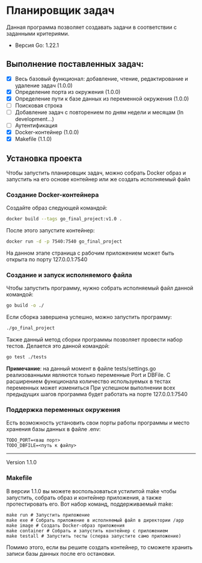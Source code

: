 
# Планировщик задач

Данная программа позволяет создавать задачи в соответствии с заданными критериями.
* Версия Go: 1.22.1

## Выполнение поставленных задач:
- [x] Весь базовый функционал: добавление, чтение, редактирование и удаление задач (1.0.0)
- [x] Определение порта из окружения (1.0.0)
- [x] Определение пути к базе данных из переменной окружения (1.0.0)
- [ ] Поисковая строка
- [ ] Добавление задач с повторением по дням недели и месяцам (In development...)
- [ ] Аутентификация
- [x] Docker-контейнер (1.0.0)
- [x] Makefile (1.1.0)

## Установка проекта

Чтобы запустить планировщик задач, можно собрать Docker образ и запустить на его основе контейнер или же создать исполняемый файл

### Создание Docker-контейнера

Создайте образ следующей командой:
```bash
docker build --tags go_final_project:v1.0 .
```
После этого запустите контейнер:
```bash
docker run -d -p 7540:7540 go_final_project
```
На данном этапе страница с рабочим приложением может быть открыта по порту 127.0.0.1:7540

### Создание и запуск исполняемого файла

Чтобы запустить программу, нужно собрать исполняемый файл данной командой:
```bash
go build -o ./
```
Если сборка завершена успешно, можно запустить программу:
```bash
./go_final_project
```
Также данный метод сборки программы позволяет провести набор тестов. Делается это данной командой:
```bash
go test ./tests
```
**Примечание**: на данный момент в файле tests/settings.go реализованными являются только переменные Port и DBFile. С расширением функционала количество используемых в тестах переменных может измениться
При успешном выполнении всех предыдущих шагов программа будет работать на порте 127.0.0.1:7540 

### Поддержка переменных окружения
Есть возможность установить свои порты работы программы и место хранения базы данных в файле .env:
```env
TODO_PORT=<ваш порт>
TODO_DBFILE=<путь к файлу>
```

__________________________________________________

Version 1.1.0
### Makefile
В версии 1.1.0 вы можете воспользоваться устилитой make чтобы запустить, собрать образ и контейнер приложения, а также протестировать его. Вот набор команд, поддерживаемый make:
```shell
make run # Запустить приложение
make exe # Собрать приложение в исполняемый файл в директории /app
make image # Создать Docker-образ приложения
make container # Собрать и запустить контейнер с приложением
make testall # Запустить тесты (сперва запустите само приложение)
``` 
Помимо этого, если вы решите создать контейнер, то сможете хранить записи базы данных после его остановки.
